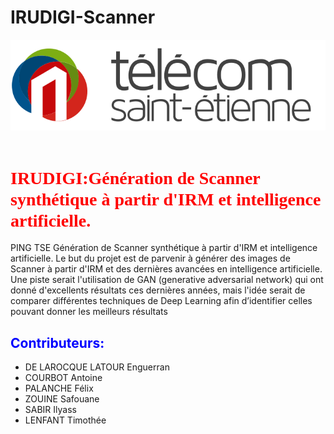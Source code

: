 # IRUDIGI-Scanner
![Alt text](https://github.com/CourbotA/Naruto/blob/main/logo.svg)
<img scr="https://github.com/CourbotA/Naruto/blob/main/logo.svg">
<img scr="https://media-exp1.licdn.com/dms/image/C4D0BAQGyfJfaHbTA3w/company-logo_200_200/0/1519866329535?e=1655942400&v=beta&t=gc7lWRN1YDxMyBixx57JiX6Rzh4UU4Wn4fblIE0t1ns">


# <span style="color:red; font-family: 'Bebas Neue';">IRUDIGI:Génération de Scanner synthétique à partir d'IRM et intelligence artificielle.</span>

PING TSE Génération de Scanner synthétique à partir d'IRM et intelligence artificielle.
Le but du projet est de parvenir à générer des images de Scanner à partir d'IRM et des dernières avancées en intelligence artificielle. Une piste serait l'utilisation de GAN (generative adversarial network) qui ont donné d'excellents résultats ces dernières années, mais l'idée serait de comparer différentes techniques de Deep Learning afin d’identifier celles pouvant donner les meilleurs résultats

##  <span style="color:blue">Contributeurs:</span>
- DE LAROCQUE LATOUR Enguerran
- COURBOT Antoine
- PALANCHE Félix
- ZOUINE Safouane 
- SABIR Ilyass
- LENFANT Timothée 

